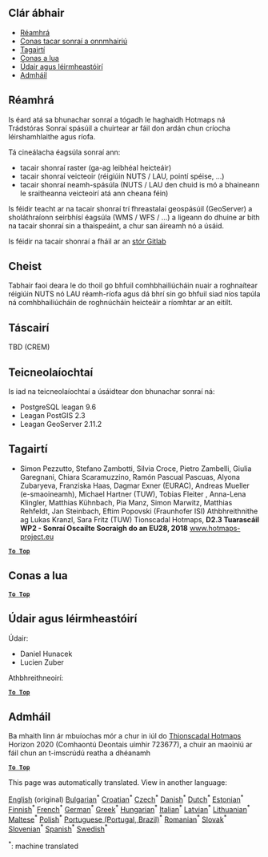 <h2> Clár ábhair </h2><ul><li> <a href="#Introduction">Réamhrá</a> </li><li> <a href="#How-to-export-a-dataset">Conas tacar sonraí a onnmhairiú</a> </li><li> <a href="#References">Tagairtí</a> </li><li> <a href="#How-to-cite">Conas a lua</a> </li><li> <a href="#Authors-and-reviewers">Údair agus léirmheastóirí</a> </li><li> <a href="#acknowledgement">Admháil</a> </li></ul><h2> Réamhrá </h2><p> Is éard atá sa bhunachar sonraí a tógadh le haghaidh Hotmaps ná Trádstóras Sonraí spásúil a chuirtear ar fáil don ardán chun críocha léirshamhlaithe agus ríofa. </p><p> Tá cineálacha éagsúla sonraí ann: </p><ul><li> tacair shonraí raster (ga-ag leibhéal heicteáir) </li><li> tacair shonraí veicteoir (réigiúin NUTS / LAU, pointí spéise, ...) </li><li> tacair shonraí neamh-spásúla (NUTS / LAU den chuid is mó a bhaineann le sraitheanna veicteoirí atá ann cheana féin) </li></ul><p> Is féidir teacht ar na tacair shonraí trí fhreastalaí geospásúil (GeoServer) a sholáthraíonn seirbhísí éagsúla (WMS / WFS / ...) a ligeann do dhuine ar bith na tacair shonraí sin a thaispeáint, a chur san áireamh nó a úsáid. </p><p> Is féidir na tacair shonraí a fháil ar an <a href="https://gitlab.com/hotmaps">stór Gitlab</a> </p><h2> Cheist </h2><p> Tabhair faoi deara le do thoil go bhfuil comhbhailiúcháin nuair a roghnaítear réigiúin NUTS nó LAU réamh-ríofa agus dá bhrí sin go bhfuil siad níos tapúla ná comhbhailiúcháin de roghnúcháin heicteáir a ríomhtar ar an eitilt. </p><h2> Táscairí </h2><p> TBD (CREM) </p><h2> Teicneolaíochtaí </h2><p> Is iad na teicneolaíochtaí a úsáidtear don bhunachar sonraí ná: </p><ul><li> PostgreSQL leagan 9.6 </li><li> Leagan PostGIS 2.3 </li><li> Leagan GeoServer 2.11.2 </li></ul><h2> Tagairtí </h2><ul><li> Simon Pezzutto, Stefano Zambotti, Silvia Croce, Pietro Zambelli, Giulia Garegnani, Chiara Scaramuzzino, Ramón Pascual Pascuas, Alyona Zubaryeva, Franziska Haas, Dagmar Exner (EURAC), Andreas Mueller (e-smaoineamh), Michael Hartner (TUW), Tobias Fleiter , Anna-Lena Klingler, Matthias Kühnbach, Pia Manz, Simon Marwitz, Matthias Rehfeldt, Jan Steinbach, Eftim Popovski (Fraunhofer ISI) Athbhreithnithe ag Lukas Kranzl, Sara Fritz (TUW) Tionscadal Hotmaps, <strong>D2.3 Tuarascáil WP2 - Sonraí Oscailte Socraigh do an EU28, 2018</strong> <a href="http://www.hotmaps-project.eu/wp-content/uploads/2018/05/D2.3-Hotmaps_FINAL-VERSION_for-upload.pdf">www.hotmaps-project.eu</a> </li></ul><p><ins> <code><strong><a href="#table-of-contents">To Top</a></strong></code> </ins> </p><h2> Conas a lua </h2><p><ins> <code><strong><a href="#table-of-contents">To Top</a></strong></code> </ins> </p><h2> Údair agus léirmheastóirí </h2><p> Údair: </p><ul><li> Daniel Hunacek </li><li> Lucien Zuber </li></ul><p> Athbhreithneoirí: </p><p><ins> <code><strong><a href="#table-of-contents">To Top</a></strong></code> </ins> </p><h2> Admháil </h2><p> Ba mhaith linn ár mbuíochas mór a chur in iúl do <a href="https://www.hotmaps-project.eu">Thionscadal Hotmaps</a> Horizon 2020 (Comhaontú Deontais uimhir 723677), a chuir an maoiniú ar fáil chun an t-imscrúdú reatha a dhéanamh </p><p><ins> <code><strong><a href="#table-of-contents">To Top</a></strong></code> </ins> </p>

This page was automatically translated. View in another language:

[English](en-Database-behind-the-Hotmaps-toolbox) (original) [Bulgarian](bg-Database-behind-the-Hotmaps-toolbox)<sup>\*</sup> [Croatian](hr-Database-behind-the-Hotmaps-toolbox)<sup>\*</sup> [Czech](cs-Database-behind-the-Hotmaps-toolbox)<sup>\*</sup> [Danish](da-Database-behind-the-Hotmaps-toolbox)<sup>\*</sup> [Dutch](nl-Database-behind-the-Hotmaps-toolbox)<sup>\*</sup> [Estonian](et-Database-behind-the-Hotmaps-toolbox)<sup>\*</sup> [Finnish](fi-Database-behind-the-Hotmaps-toolbox)<sup>\*</sup> [French](fr-Database-behind-the-Hotmaps-toolbox)<sup>\*</sup> [German](de-Database-behind-the-Hotmaps-toolbox)<sup>\*</sup> [Greek](el-Database-behind-the-Hotmaps-toolbox)<sup>\*</sup> [Hungarian](hu-Database-behind-the-Hotmaps-toolbox)<sup>\*</sup>  [Italian](it-Database-behind-the-Hotmaps-toolbox)<sup>\*</sup> [Latvian](lv-Database-behind-the-Hotmaps-toolbox)<sup>\*</sup> [Lithuanian](lt-Database-behind-the-Hotmaps-toolbox)<sup>\*</sup> [Maltese](mt-Database-behind-the-Hotmaps-toolbox)<sup>\*</sup> [Polish](pl-Database-behind-the-Hotmaps-toolbox)<sup>\*</sup> [Portuguese (Portugal, Brazil)](pt-Database-behind-the-Hotmaps-toolbox)<sup>\*</sup> [Romanian](ro-Database-behind-the-Hotmaps-toolbox)<sup>\*</sup> [Slovak](sk-Database-behind-the-Hotmaps-toolbox)<sup>\*</sup> [Slovenian](sl-Database-behind-the-Hotmaps-toolbox)<sup>\*</sup> [Spanish](es-Database-behind-the-Hotmaps-toolbox)<sup>\*</sup> [Swedish](sv-Database-behind-the-Hotmaps-toolbox)<sup>\*</sup> 

<sup>\*</sup>: machine translated
